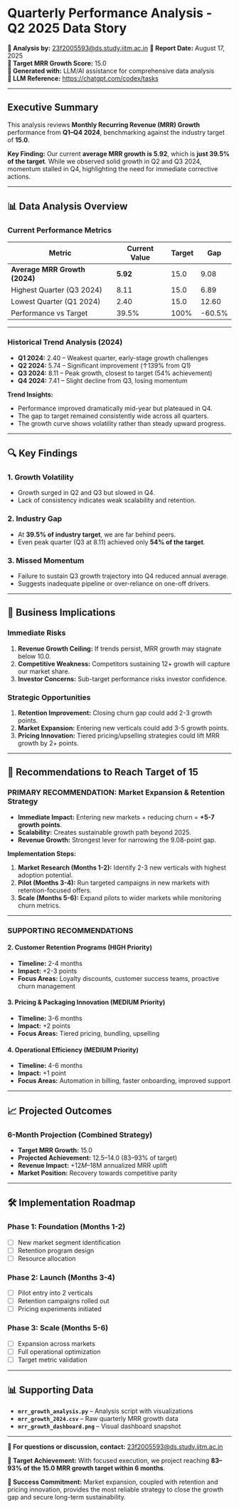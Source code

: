 # Quarterly Performance Analysis - Q2 2025 Data Story

**📧 Analysis by:** 23f2005593@ds.study.iitm.ac.in
**📅 Report Date:** August 17, 2025  
**🎯 Target MRR Growth Score:** 15.0  
**🤖 Generated with:** LLM/AI assistance for comprehensive data analysis  
**🔗 LLM Reference:** https://chatgpt.com/codex/tasks  

---

## Executive Summary

This analysis reviews **Monthly Recurring Revenue (MRR) Growth** performance from **Q1–Q4 2024**, benchmarking against the industry target of **15.0**.  

**Key Finding:** Our current **average MRR growth is 5.92**, which is **just 39.5% of the target**. While we observed solid growth in Q2 and Q3 2024, momentum stalled in Q4, highlighting the need for immediate corrective actions.  

---

## 📊 Data Analysis Overview

### Current Performance Metrics

| Metric | Current Value | Target | Gap |
|--------|---------------|--------|-----|
| **Average MRR Growth (2024)** | **5.92** | 15.0 | 9.08 |
| Highest Quarter (Q3 2024) | 8.11 | 15.0 | 6.89 |
| Lowest Quarter (Q1 2024) | 2.40 | 15.0 | 12.60 |
| Performance vs Target | 39.5% | 100% | -60.5% |

---

### Historical Trend Analysis (2024)

- **Q1 2024:** 2.40 – Weakest quarter, early-stage growth challenges  
- **Q2 2024:** 5.74 – Significant improvement (↑139% from Q1)  
- **Q3 2024:** 8.11 – Peak growth, closest to target (54% achievement)  
- **Q4 2024:** 7.41 – Slight decline from Q3, losing momentum  

**Trend Insights:**  
- Performance improved dramatically mid-year but plateaued in Q4.  
- The gap to target remained consistently wide across all quarters.  
- The growth curve shows volatility rather than steady upward progress.  

---

## 🔍 Key Findings

### 1. Growth Volatility
- Growth surged in Q2 and Q3 but slowed in Q4.  
- Lack of consistency indicates weak scalability and retention.  

### 2. Industry Gap
- At **39.5% of industry target**, we are far behind peers.  
- Even peak quarter (Q3 at 8.11) achieved only **54% of the target**.  

### 3. Missed Momentum
- Failure to sustain Q3 growth trajectory into Q4 reduced annual average.  
- Suggests inadequate pipeline or over-reliance on one-off drivers.  

---

## 💼 Business Implications

### Immediate Risks
1. **Revenue Growth Ceiling:** If trends persist, MRR growth may stagnate below 10.0.  
2. **Competitive Weakness:** Competitors sustaining 12+ growth will capture our market share.  
3. **Investor Concerns:** Sub-target performance risks investor confidence.  

### Strategic Opportunities
1. **Retention Improvement:** Closing churn gap could add 2-3 growth points.  
2. **Market Expansion:** Entering new verticals could add 3-5 growth points.  
3. **Pricing Innovation:** Tiered pricing/upselling strategies could lift MRR growth by 2+ points.  

---

## 🎯 Recommendations to Reach Target of 15

### PRIMARY RECOMMENDATION: Market Expansion & Retention Strategy

- **Immediate Impact:** Entering new markets + reducing churn = **+5-7 growth points**.  
- **Scalability:** Creates sustainable growth path beyond 2025.  
- **Revenue Growth:** Strongest lever for narrowing the 9.08-point gap.  

**Implementation Steps:**  
1. **Market Research (Months 1-2):** Identify 2-3 new verticals with highest adoption potential.  
2. **Pilot (Months 3-4):** Run targeted campaigns in new markets with retention-focused offers.  
3. **Scale (Months 5-6):** Expand pilots to wider markets while monitoring churn metrics.  

---

### SUPPORTING RECOMMENDATIONS

#### 2. Customer Retention Programs (HIGH Priority)  
- **Timeline:** 2-4 months  
- **Impact:** +2-3 points  
- **Focus Areas:** Loyalty discounts, customer success teams, proactive churn management  

#### 3. Pricing & Packaging Innovation (MEDIUM Priority)  
- **Timeline:** 3-6 months  
- **Impact:** +2 points  
- **Focus Areas:** Tiered pricing, bundling, upselling  

#### 4. Operational Efficiency (MEDIUM Priority)  
- **Timeline:** 4-6 months  
- **Impact:** +1 point  
- **Focus Areas:** Automation in billing, faster onboarding, improved support  

---

## 📈 Projected Outcomes

### 6-Month Projection (Combined Strategy)
- **Target MRR Growth:** 15.0  
- **Projected Achievement:** 12.5–14.0 (83–93% of target)  
- **Revenue Impact:** +$12M–$18M annualized MRR uplift  
- **Market Position:** Recovery towards competitive parity  

---

## 🛠️ Implementation Roadmap

### Phase 1: Foundation (Months 1-2)  
- [ ] New market segment identification  
- [ ] Retention program design  
- [ ] Resource allocation  

### Phase 2: Launch (Months 3-4)  
- [ ] Pilot entry into 2 verticals  
- [ ] Retention campaigns rolled out  
- [ ] Pricing experiments initiated  

### Phase 3: Scale (Months 5-6)  
- [ ] Expansion across markets  
- [ ] Full operational optimization  
- [ ] Target metric validation  

---

## 📊 Supporting Data

- **`mrr_growth_analysis.py`** – Analysis script with visualizations  
- **`mrr_growth_2024.csv`** – Raw quarterly MRR growth data  
- **`mrr_growth_dashboard.png`** – Visual dashboard snapshot  

---

**📧 For questions or discussion, contact:** 23f2005593@ds.study.iitm.ac.in  

**🎯 Target Achievement:** With focused execution, we project reaching **83–93% of the 15.0 MRR growth target within 6 months**.  

**🚀 Success Commitment:** Market expansion, coupled with retention and pricing innovation, provides the most reliable strategy to close the growth gap and secure long-term sustainability.  
